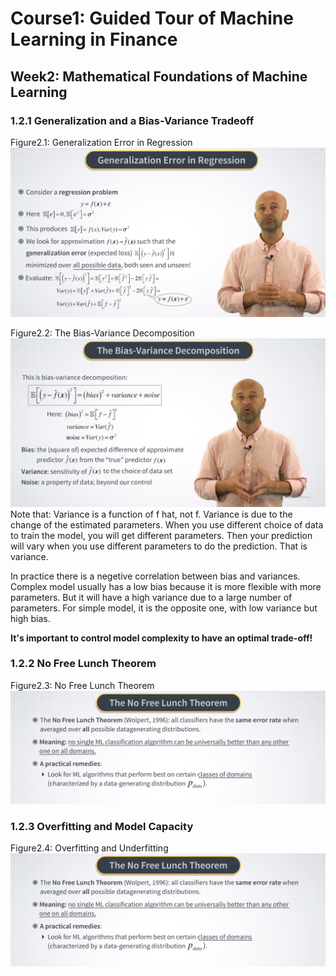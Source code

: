 # Course1: Guided Tour of Machine Learning in Finance
## Week2: Mathematical Foundations of Machine Learning

### 1.2.1 Generalization and a Bias-Variance Tradeoff

Figure2.1: Generalization Error in Regression
![Generalization Error in Regression](https://raw.githubusercontent.com/SuperSaiki/pics/master/MLinF10.png)

Figure2.2: The Bias-Variance Decomposition
![The Bias-Variance Decomposition](https://raw.githubusercontent.com/SuperSaiki/pics/master/MLinF11.png)
Note that: Variance is a function of f hat, not f. Variance is due to the change of the estimated parameters. When you use different choice of data to train the model, you will get different parameters. Then your prediction will vary when you use different parameters to do the prediction. That is variance.

In practice there is a negetive correlation between bias and variances. Complex model usually has a low bias because it is more flexible with more parameters. But it will have a high variance due to a large number of parameters. For simple model, it is the opposite one, with low variance but high bias.

**It's important to control model complexity to have an optimal trade-off!**

### 1.2.2 No Free Lunch Theorem
Figure2.3: No Free Lunch Theorem
![No Free Lunch Theorem](https://raw.githubusercontent.com/SuperSaiki/pics/master/MLinF12.png)

### 1.2.3 Overfitting and Model Capacity
Figure2.4: Overfitting and Underfitting
![Overfitting and Underfitting](https://raw.githubusercontent.com/SuperSaiki/pics/master/MLinF12.png)

